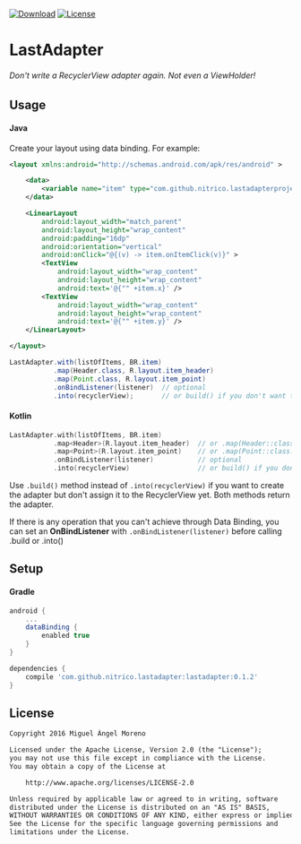 [![Download](https://api.bintray.com/packages/moreno/maven/lastadapter/images/download.svg)](https://bintray.com/moreno/maven/lastadapter/_latestVersion)
[![License](https://img.shields.io/:License-Apache-orange.svg)](http://www.apache.org/licenses/LICENSE-2.0.html)

# LastAdapter

###### Don't write a RecyclerView adapter again. Not even a ViewHolder!

## Usage

#### Java

Create your layout using data binding. For example:

```xml
<layout xmlns:android="http://schemas.android.com/apk/res/android" >

    <data>
        <variable name="item" type="com.github.nitrico.lastadapterproject.item.Point" />
    </data>

    <LinearLayout
        android:layout_width="match_parent"
        android:layout_height="wrap_content"
        android:padding="16dp"
        android:orientation="vertical"
        android:onClick="@{(v) -> item.onItemClick(v)}" >
        <TextView
            android:layout_width="wrap_content"
            android:layout_height="wrap_content"
            android:text='@{"" +item.x}' />
        <TextView
            android:layout_width="wrap_content"
            android:layout_height="wrap_content"
            android:text='@{"" +item.y}' />
    </LinearLayout>

</layout>
```


```java
LastAdapter.with(listOfItems, BR.item)
           .map(Header.class, R.layout.item_header)
           .map(Point.class, R.layout.item_point)
           .onBindListener(listener)  // optional                 
           .into(recyclerView);       // or build() if you don't want to assign it yet
```

#### Kotlin

```kotlin
LastAdapter.with(listOfItems, BR.item)
           .map<Header>(R.layout.item_header)  // or .map(Header::class.java, R.layout.item_header)
           .map<Point>(R.layout.item_point)    // or .map(Point::class.java, R.layout.item_point)
           .onBindListener(listener)           // optional
           .into(recyclerView)                 // or build() if you don't want to assign it yet
```

Use `.build()` method instead of `.into(recyclerView)` if you want to create the adapter but don't assign it to the RecyclerView yet. Both methods return the adapter.

If there is any operation that you can't achieve through Data Binding, you can set an **OnBindListener** with `.onBindListener(listener)` before calling .build or .into()

## Setup

#### Gradle

```gradle
android {
    ...
    dataBinding { 
        enabled true 
    }
}

dependencies {
    compile 'com.github.nitrico.lastadapter:lastadapter:0.1.2'
}
```


## License
```txt
Copyright 2016 Miguel Ángel Moreno

Licensed under the Apache License, Version 2.0 (the "License");
you may not use this file except in compliance with the License.
You may obtain a copy of the License at

    http://www.apache.org/licenses/LICENSE-2.0

Unless required by applicable law or agreed to in writing, software
distributed under the License is distributed on an "AS IS" BASIS,
WITHOUT WARRANTIES OR CONDITIONS OF ANY KIND, either express or implied.
See the License for the specific language governing permissions and
limitations under the License.
```
